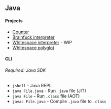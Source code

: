 ## Java

#### Projects

- [Counter](counter)
- [Brainfuck interpreter](brainfuck-interpreter)
- [Whitespace interpreter](whitespace-interpreter) - WIP
- [Whitespace polyglot](whitespace-polyglot)

#### CLI
###### Required: Java SDK

- `jshell` - Java REPL
- `java File.java` - Run `.java` file (JIT)
- `java File` - Run `.class` file (AOT)
- `javac File.java` - Compile `.java` file to `.class`
